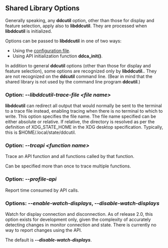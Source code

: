 ## Shared Library Options

Generally speaking, any **ddcutil** option, other than those for display and feature selection, apply also to **libddcutil**.
They are processed when **libddcutil** is initialized.

Options can be passed to **libddcutil** in one of two ways:

- Using the [configuration file](config_file.md).
- Using API initialization function **ddca_init()**.

In addition to general **ddcutil** options (other than those for display and feature selection),
some options are recognized only by **libddcutil.**.  They are not recognized on the
**ddcutil** command line. 
(Bear in mind that the shared library is not used by the command line program **ddcutil**.)

### Option: ***--libddcutil-trace-file &lt;file name>***<a name="option_libddcutil_trace_file"></a>

**libddcutil** can redirect all output that would normally be sent to the terminal to a trace file instead,
enabling tracing when there is no terminal to which to write. 
This option specifies the file name. The file name specified can be either absolute or relative.
If relative, the directory is resolved as per the definition of XDG_STATE_HOME in the XDG desktop specification.
Typically, this is $HOME/.local/state/ddcutil.

### Option: ***--trcapi &lt;function name>***<a name="option_trcapi"></a>

Trace an API function and all functions called by that function.  

Can be specified more than once to trace multiple functions.

### Option: ***--profile-api*** <a name="option_profile_api"></a>

Report time consumed by API calls.

### Options: ***--enable-watch-displays***, ***--disable-watch-displays***<a name="option_watch_displays"></a>

Watch for display connection and disconnection. As of release 2.0, this option exists for development only, given 
the complexity of accurately detecting changes in monitor connection and state.  There is currently no way to
report changes using the API.

The default is ***--disable-watch-displays***.


